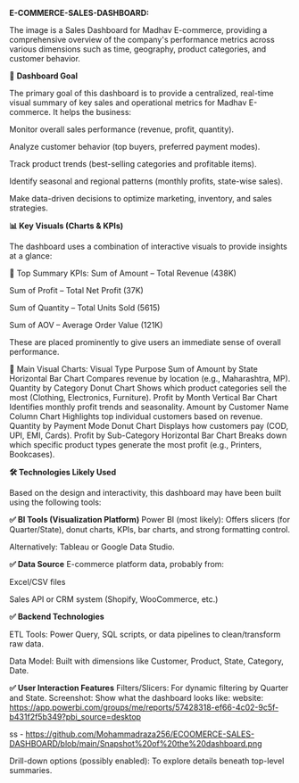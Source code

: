  **E-COMMERCE-SALES-DASHBOARD:**
 
 The image is a Sales Dashboard for Madhav E-commerce, providing a comprehensive overview of the company's performance metrics across various dimensions such as time, geography, product categories, and customer behavior.

🎯 **Dashboard Goal**

The primary goal of this dashboard is to provide a centralized, real-time visual summary of key sales and operational metrics for Madhav E-commerce. It helps the business:

Monitor overall sales performance (revenue, profit, quantity).

Analyze customer behavior (top buyers, preferred payment modes).

Track product trends (best-selling categories and profitable items).

Identify seasonal and regional patterns (monthly profits, state-wise sales).

Make data-driven decisions to optimize marketing, inventory, and sales strategies.

**📊 Key Visuals (Charts & KPIs)**

The dashboard uses a combination of interactive visuals to provide insights at a glance:

🔹 Top Summary KPIs:
Sum of Amount – Total Revenue (438K)

Sum of Profit – Total Net Profit (37K)

Sum of Quantity – Total Units Sold (5615)

Sum of AOV – Average Order Value (121K)

These are placed prominently to give users an immediate sense of overall performance.

🔹 Main Visual Charts:
Visual	Type	Purpose
Sum of Amount by State	Horizontal Bar Chart	Compares revenue by location (e.g., Maharashtra, MP).
Quantity by Category	Donut Chart	Shows which product categories sell the most (Clothing, Electronics, Furniture).
Profit by Month	Vertical Bar Chart	Identifies monthly profit trends and seasonality.
Amount by Customer Name	Column Chart	Highlights top individual customers based on revenue.
Quantity by Payment Mode	Donut Chart	Displays how customers pay (COD, UPI, EMI, Cards).
Profit by Sub-Category	Horizontal Bar Chart	Breaks down which specific product types generate the most profit (e.g., Printers, Bookcases).

**🛠️ Technologies Likely Used**

Based on the design and interactivity, this dashboard may have been built using the following tools:

**✅ BI Tools (Visualization Platform)**
Power BI (most likely): Offers slicers (for Quarter/State), donut charts, KPIs, bar charts, and strong formatting control.

Alternatively: Tableau or Google Data Studio.

**✅ Data Source**
E-commerce platform data, probably from:

Excel/CSV files

Sales API or CRM system (Shopify, WooCommerce, etc.)

**✅ Backend Technologies**

ETL Tools: Power Query, SQL scripts, or data pipelines to clean/transform raw data.

Data Model: Built with dimensions like Customer, Product, State, Category, Date.

**✅ User Interaction Features**
Filters/Slicers: For dynamic filtering by Quarter and State.
Screenshot:
Show what the dashboard looks like: 
website: https://app.powerbi.com/groups/me/reports/57428318-ef66-4c02-9c5f-b431f2f5b349?pbi_source=desktop

ss - https://github.com/Mohammadraza256/ECOOMERCE-SALES-DASHBOARD/blob/main/Snapshot%20of%20the%20dashboard.png

Drill-down options (possibly enabled): To explore details beneath top-level summaries.
